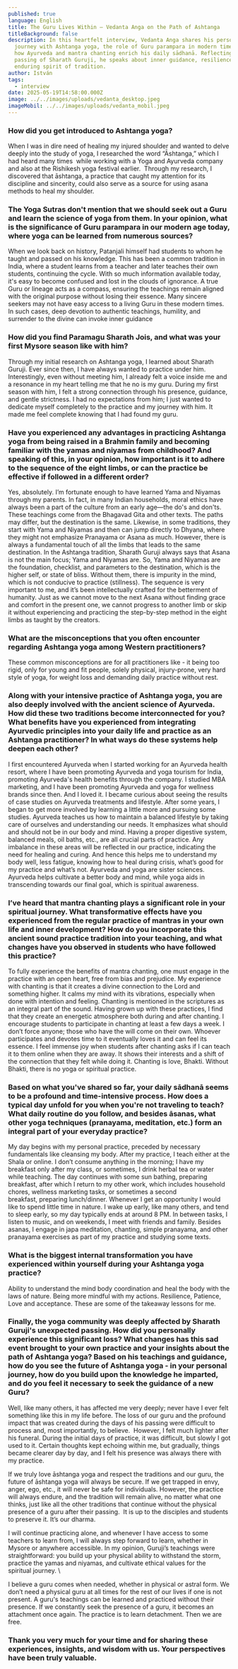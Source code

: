 ```yaml
---
published: true
language: English
title: The Guru Lives Within – Vedanta Anga on the Path of Ashtanga
titleBackground: false
description: In this heartfelt interview, Vedanta Anga shares his personal
  journey with Ashtanga yoga, the role of Guru parampara in modern times, and
  how Ayurveda and mantra chanting enrich his daily sādhanā. Reflecting on the
  passing of Sharath Guruji, he speaks about inner guidance, resilience, and the
  enduring spirit of tradition.
author: István
tags:
  - interview
date: 2025-05-19T14:58:00.000Z
image: ../../images/uploads/vedanta_desktop.jpeg
imageMobil: ../../images/uploads/vedanta_mobil.jpeg
---
```

###     How did you get introduced to Ashtanga yoga?  
When I was in dire need of healing my injured shoulder and wanted to delve deeply into the study of yoga, I researched the word “Āshtanga,” which I had heard many times  while working with a Yoga and Ayurveda company and also at the Rishikesh yoga festival earlier.  Through my research, I discovered that āshtanga, a practice that caught my attention for its discipline and sincerity, could also serve as a source for using asana methods to heal my shoulder.

### The Yoga Sutras don't mention that we should seek out a Guru and learn the science of yoga from them. In your opinion, what is the significance of Guru parampara in our modern age today, where yoga can be learned from numerous sources?  
When we look back on history, Patanjali himself had students to whom he taught and passed on his knowledge. This has been a common tradition in India, where a student learns from a teacher and later teaches their own students, continuing the cycle. With so much information available today, it's easy to become confused and lost in the clouds of ignorance. A true Guru or lineage acts as a compass, ensuring the teachings remain aligned with the original purpose without losing their essence. Many sincere seekers may not have easy access to a living Guru in these modern times. In such cases, deep devotion to authentic teachings, humility, and surrender to the divine can invoke inner guidance

### How did you find Paramagu Sharath Jois, and what was your first Mysore season like with him?

Through my initial research on Ashtanga yoga, I learned about Sharath Guruji. Ever since then, I have always wanted to practice under him. Interestingly, even without meeting him, I already felt a voice inside me and a resonance in my heart telling me that he no is my guru. During my first season with him, I felt a strong connection through his presence, guidance, and gentle strictness. I had no expectations from him; I just wanted to dedicate myself completely to the practice and my journey with him. It made me feel complete knowing that I had found my guru.

### Have you experienced any advantages in practicing Ashtanga yoga from being raised in a Brahmin family and becoming familiar with the yamas and niyamas from childhood? And speaking of this, in your opinion, how important is it to adhere to the sequence of the eight limbs, or can the practice be effective if followed in a different order?  

Yes, absolutely. I’m fortunate enough to have learned Yama and Niyamas through my parents. In fact, in many Indian households, moral ethics have always been a part of the culture from an early age—the do's and don'ts. These teachings come from the Bhagavad Gita and other texts. The paths may differ, but the destination is the same. Likewise, in some traditions, they start with Yama and Niyamas and then can jump directly to Dhyana, where they might not emphasize Pranayama or Asana as much. However, there is always a fundamental touch of all the limbs that leads to the same destination. In the Ashtanga tradition, Sharath Guruji always says that Asana is not the main focus; Yama and Niyamas are. So, Yama and Niyamas are the foundation, checklist, and parameters to the destination, which is the higher self, or state of bliss. Without them, there is impurity in the mind, which is not conducive to practice (stillness). The sequence is very important to me, and it’s been intellectually crafted for the betterment of humanity. Just as we cannot move to the next Asana without finding grace and comfort in the present one, we cannot progress to another limb or skip it without experiencing and practicing the step-by-step method in the eight limbs as taught by the creators.

### What are the misconceptions that you often encounter regarding Ashtanga yoga among Western practitioners?

These common misconceptions are for all practitioners like - it being too rigid, only for young and fit people, solely physical, injury-prone, very hard style of yoga, for weight loss and demanding daily practice without rest.

### Along with your intensive practice of Ashtanga yoga, you are also deeply involved with the ancient science of Ayurveda. How did these two traditions become interconnected for you? What benefits have you experienced from integrating Ayurvedic principles into your daily life and practice as an Ashtanga practitioner? In what ways do these systems help deepen each other?

I first encountered Ayurveda when I started working for an Ayurveda health resort, where I have been promoting Ayurveda and yoga tourism for India, promoting Ayurveda's health benefits through the company. I studied MBA marketing, and I have been promoting Ayurveda and yoga for wellness brands since then. And I loved it. I became curious about seeing the results of case studies on Ayurveda treatments and lifestyle. After some years, I began to get more involved by learning a little more and pursuing some studies. Ayurveda teaches us how to maintain a balanced lifestyle by taking care of ourselves and understanding our needs. It emphasizes what should and should not be in our body and mind. Having a proper digestive system, balanced meals, oil baths, etc., are all crucial parts of practice. Any imbalance in these areas will be reflected in our practice, indicating the need for healing and curing. And hence this helps me to understand my body well, less fatigue, knowing how to heal during crisis, what’s good for my practice and what’s not. Ayurveda and yoga are sister sciences. Ayurveda helps cultivate a better body and mind, while yoga aids in transcending towards our final goal, which is spiritual awareness.

### I’ve heard that mantra chanting plays a significant role in your spiritual journey. What transformative effects have you experienced from the regular practice of mantras in your own life and inner development? How do you incorporate this ancient sound practice tradition into your teaching, and what changes have you observed in students who have followed this practice?

To fully experience the benefits of mantra chanting, one must engage in the practice with an open heart, free from bias and prejudice. My experience with chanting is that it creates a divine connection to the Lord and something higher. It calms my mind with its vibrations, especially when done with intention and feeling. Chanting is mentioned in the scriptures as an integral part of the sound. Having grown up with these practices, I find that they create an energetic atmosphere both during and after chanting. I encourage students to participate in chanting at least a few days a week. I don’t force anyone; those who have the will come on their own. Whoever participates and devotes time to it eventually loves it and can feel its essence. I feel immense joy when students after chanting asks if I can teach it to them online when they are away. It shows their interests and a shift of the connection that they felt while doing it. Chanting is love, Bhakti. Without Bhakti, there is no yoga or spiritual practice.

### Based on what you've shared so far, your daily sādhanā seems to be a profound and time-intensive process. How does a typical day unfold for you when you're not traveling to teach? What daily routine do you follow, and besides āsanas, what other yoga techniques (pranayama, meditation, etc.) form an integral part of your everyday practice?

My day begins with my personal practice, preceded by necessary fundamentals like cleansing my body. After my practice, I teach either at the Shala or online. I don’t consume anything in the morning; I have my breakfast only after my class, or sometimes, I drink herbal tea or water while teaching. The day continues with some sun bathing, preparing breakfast, after which I return to my other work, which includes household chores, wellness marketing tasks, or sometimes a second breakfast, preparing lunch/dinner. Whenever I get an opportunity I would like to spend little time in nature. I wake up early, like many others, and tend to sleep early, so my day typically ends at around 8 PM. In between tasks, I listen to music, and on weekends, I meet with friends and family. Besides asanas, I engage in japa meditation, chanting, simple pranayama, and other pranayama exercises as part of my practice and studying some texts.

### What is the biggest internal transformation you have experienced within yourself during your Ashtanga yoga practice?

Ability to understand the mind body coordination and heal the body with the laws of nature. Being more mindful with my actions. Resilience, Patience, Love and acceptance. These are some of the takeaway lessons for me.

### Finally, the yoga community was deeply affected by Sharath Guruji's unexpected passing. How did you personally experience this significant loss? What changes has this sad event brought to your own practice and your insights about the path of Ashtanga yoga? Based on his teachings and guidance, how do you see the future of Ashtanga yoga - in your personal journey, how do you build upon the knowledge he imparted, and do you feel it necessary to seek the guidance of a new Guru?

Well, like many others, it has affected me very deeply; never have I ever felt something like this in my life before. The loss of our guru and the profound impact that was created during the days of his passing were difficult to process and, most importantly, to believe. 
However, I felt much lighter after his funeral. During the initial days of practice, it was difficult, but slowly I got used to it. Certain thoughts kept echoing within me, but gradually, things became clearer day by day, and I felt his presence was always there with my practice. 

If we truly love āshtanga yoga and respect the traditions and our guru, the future of āshtanga yoga will always be secure. If we get trapped in envy, anger, ego, etc., it will never be safe for individuals. However, the practice will always endure, and the tradition will remain alive, no matter what one thinks, just like all the other traditions that continue without the physical presence of a guru after their passing. 
It is up to the disciples and students to preserve it. It’s our dharma. 

I will continue practicing alone, and whenever I have access to some teachers to learn from, I will always step forward to learn, whether in Mysore or anywhere accessible. In my opinion, Guruji’s teachings were straightforward: you build up your physical ability to withstand the storm, practice the yamas and niyamas, and cultivate ethical values for the spiritual journey. \

I believe a guru comes when needed, whether in physical or astral form. We don’t need a physical guru at all times for the rest of our lives if one is not present. A guru's teachings can be learned and practiced without their presence. If we constantly seek the presence of a guru, it becomes an attachment once again. The practice is to learn detachment. Then we are free.

### Thank you very much for your time and for sharing these experiences, insights, and wisdom with us. Your perspectives have been truly valuable.
